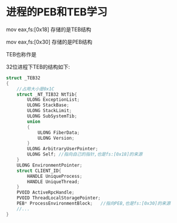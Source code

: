 # 进程的PEB和TEB学习

mov eax,fs:[0x18] 存储的是TEB结构

mov eax,fs:[0x30] 存储的是PEB结构



TEB也称作是

32位进程下TEB的结构如下:

```C++
struct _TEB32
{
    //占用大小是0x1C
    struct _NT_TIB32 NtTib{
        ULONG ExceptionList;
        ULONG StackBase;
        ULONG StackLimit;
        ULONG SubSystemTib;
        union
        {
            ULONG FiberData;
            ULONG Version;
        }
        ULONG ArbitraryUserPointer;
    	ULONG Self;	//指向自己的指针,也是fs:[0x18]的来源
    }
    ULONG EnvironmentPointer;
    struct CLIENT_ID{
        HANDLE UniqueProcess;
        HANDLE UniqueThread;
    }
    PVOID ActiveRpcHandle;
    PVOID ThreadLocalStoragePointer;
    PEB* ProcessEnvironmentBlock;	//指向PEB,也是fs:[0x30]的来源
    //...
}
```


